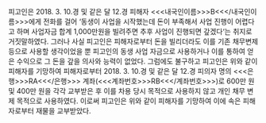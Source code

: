 피고인은 2018. 3. 10.경 및 같은 달 12.경 피해자 <<<내국인이름>>>B<<</내국인이름>>>에게 전화를 걸어 ‘동생이 사업을 시작했는데 돈이 부족해서 사업 진행이 어렵다고 하며 사업자금 합계 1,000만원을 빌려주면 추후 사업이 진행되면 갚겠다‘는 취지로 거짓말하였다.
그러나 사실 피고인은 피해자로부터 돈을 빌리더라도 이를 기존 채무변제 등으로 사용할 생각이었을 뿐 피고인의 동생 사업 자금으로 사용하거나 이를 통하여 얻은 수익으로 그 돈을 갚을 의사와 능력이 없었다.
그럼에도 불구하고 피고인은 위와 같이 피해자를 기망하여 피해자로부터 2018. 3. 10.경 및 같은 달 12.경 피의자 명의 <<<은행>>>RA<<</은행>>> 계좌(<<<계좌번호>>>RB<<</계좌번호>>>)로 600만 원 및 400만 원을 각각 교부받은 후 이를 차용 당시 목적으로 사용하지 않고 개인 채무 변제 목적으로 사용하였다.
이로써 피고인은 위와 같이 피해자를 기망하여 이에 속은 피해자로부터 재물을 교부받았다.